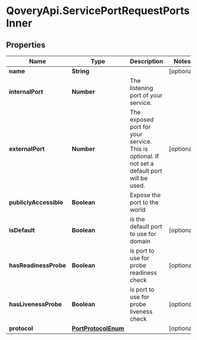# QoveryApi.ServicePortRequestPortsInner

## Properties

Name | Type | Description | Notes
------------ | ------------- | ------------- | -------------
**name** | **String** |  | [optional] 
**internalPort** | **Number** | The listening port of your service. | 
**externalPort** | **Number** | The exposed port for your service. This is optional. If not set a default port will be used. | [optional] 
**publiclyAccessible** | **Boolean** | Expose the port to the world | 
**isDefault** | **Boolean** | is the default port to use for domain | [optional] 
**hasReadinessProbe** | **Boolean** | is port to use for probe readiness check | [optional] 
**hasLivenessProbe** | **Boolean** | is port to use for probe liveness check | [optional] 
**protocol** | [**PortProtocolEnum**](PortProtocolEnum.md) |  | [optional] 


